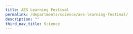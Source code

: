 ```yaml
---
title: AES Learning Festival
permalink: /departments/science/aes-learning-festival/
description: ""
third_nav_title: Science
---
```

